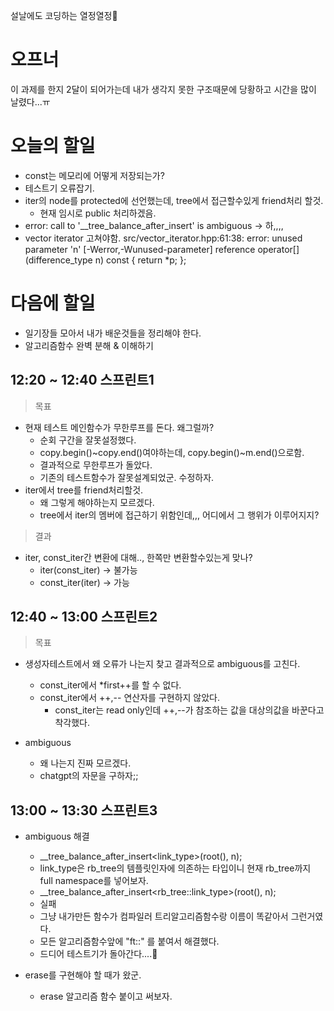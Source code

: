 설날에도 코딩하는 열정열정🚀

# 오프너

이 과제를 한지 2달이 되어가는데 내가 생각지 못한 구조때문에 당황하고 시간을 많이 날렸다...ㅠ

# 오늘의 할일
- const는 메모리에 어떻게 저장되는가?
- 테스트기 오류잡기.
- iter의 node를 protected에 선언했는데, tree에서 접근할수있게 friend처리 할것.
  - 현재 임시로 public 처리하겠음.
- error: call to '__tree_balance_after_insert' is ambiguous -> 하,,,,
- vector iterator 고쳐야함.
	src/vector_iterator.hpp:61:38: error: unused parameter 'n' [-Werror,-Wunused-parameter]
	reference operator[](difference_type n) const { return *p; };

# 다음에 할일
- 일기장들 모아서 내가 배운것들을 정리해야 한다.
- 알고리즘함수 완벽 분해 & 이해하기

## 12:20 ~ 12:40 스프린트1
> 목표
- 현재 테스트 메인함수가 무한루프를 돈다. 왜그럴까?
	- 순회 구간을 잘못설정했다.
	- copy.begin()~copy.end()여야하는데, copy.begin()~m.end()으로함.
	- 결과적으로 무한루프가 돌았다.
	- 기존의 테스트함수가 잘못설계되었군. 수정하자.
- iter에서 tree를 friend처리할것.
	- 왜 그렇게 해야하는지 모르겠다.
	- tree에서 iter의 멤버에 접근하기 위함인데,,, 어디에서 그 행위가 이루어지지?
> 결과

- iter, const_iter간 변환에 대해.., 한쪽만 변환할수있는게 맞나?
	- iter(const_iter) -> 불가능
	- const_iter(iter) -> 가능

## 12:40 ~ 13:00 스프린트2
> 목표
- 생성자테스트에서 왜 오류가 나는지 찾고 결과적으로 ambiguous를 고친다.
	- const_iter에서 *first++를 할 수 없다.
	- const_iter에서 ++,-- 연산자를 구현하지 않았다.
		- const_iter는 read only인데 ++,--가 참조하는 값을 대상의값을 바꾼다고 착각했다.

- ambiguous
	- 왜 나는지 진짜 모르겠다.
	- chatgpt의 자문을 구하자;;

## 13:00 ~ 13:30 스프린트3

- ambiguous 해결
	- __tree_balance_after_insert<link_type>(root(), n);
	- link_type은 rb_tree의 템플릿인자에 의존하는 타입이니 현재 rb_tree까지 full namespace를 넣어보자.
	- __tree_balance_after_insert<rb_tree::link_type>(root(), n);
	- 실패
	- 그냥 내가만든 함수가 컴파일러 트리알고리즘함수랑 이름이 똑같아서 그런거였다.
	- 모든 알고리즘함수앞에 "ft::" 를 붙여서 해결했다.
	- 드디어 테스트기가 돌아간다....🥺

- erase를 구현해야 할 때가 왔군.
	- erase 알고리즘 함수 붙이고 써보자.
